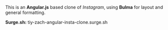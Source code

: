 This is an **Angular.js** based clone of *Instagram*, using **Bulma** for layout and general formatting.

**Surge.sh:**  tiy-zach-angular-insta-clone.surge.sh
